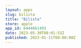 ```yaml
---
layout: apps
slug: bilista
title: "Bilista"
store: apple
app_id: 6444661493
date: 2023-05-30T08:01:53Z
published: 2023-01-11T08:00:00Z
---
```


